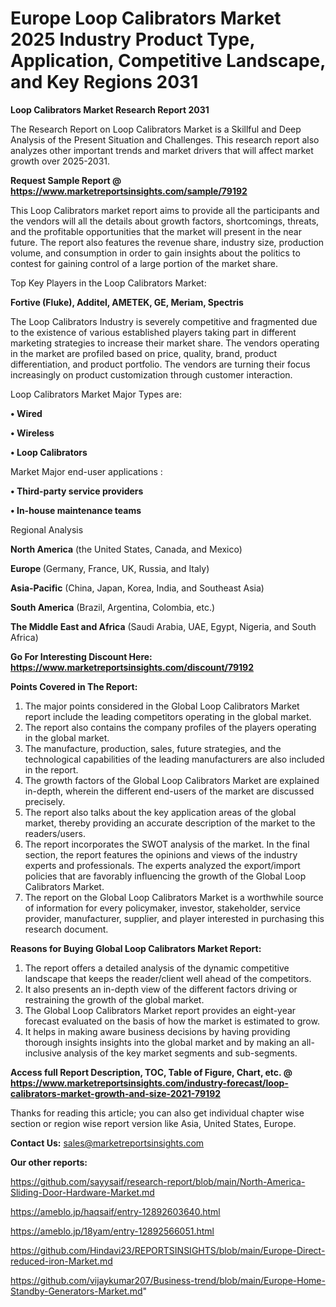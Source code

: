 # Europe Loop Calibrators Market 2025 Industry Product Type, Application, Competitive Landscape, and Key Regions 2031

<strong>Loop Calibrators Market Research Report 2031</strong>

The Research Report on Loop Calibrators Market is a Skillful and Deep Analysis of the Present Situation and Challenges. This research report also analyzes other important trends and market drivers that will affect market growth over 2025-2031.

<strong>Request Sample Report @ <a href=https://www.marketreportsinsights.com/sample/79192>https://www.marketreportsinsights.com/sample/79192</a></strong>

This Loop Calibrators market report aims to provide all the participants and the vendors will all the details about growth factors, shortcomings, threats, and the profitable opportunities that the market will present in the near future. The report also features the revenue share, industry size, production volume, and consumption in order to gain insights about the politics to contest for gaining control of a large portion of the market share.

Top Key Players in the Loop Calibrators Market:

<strong>Fortive (Fluke), Additel, AMETEK, GE, Meriam, Spectris</strong>

The Loop Calibrators Industry is severely competitive and fragmented due to the existence of various established players taking part in different marketing strategies to increase their market share. The vendors operating in the market are profiled based on price, quality, brand, product differentiation, and product portfolio. The vendors are turning their focus increasingly on product customization through customer interaction.

Loop Calibrators Market Major Types are:

<strong>• Wired

• Wireless

• Loop Calibrators</strong>

Market Major end-user applications :

<strong>• Third-party service providers

• In-house maintenance teams</strong>

Regional Analysis

</u><strong><b>North America</b></strong> (the United States, Canada, and Mexico)

<strong><b>Europe </b></strong>(Germany, France, UK, Russia, and Italy)

<strong><b>Asia-Pacific</b></strong> (China, Japan, Korea, India, and Southeast Asia)

<strong><b>South America</b></strong> (Brazil, Argentina, Colombia, etc.)

<strong><b>The Middle East and Africa</b></strong> (Saudi Arabia, UAE, Egypt, Nigeria, and South Africa)

<strong>Go For Interesting Discount Here: <a href=https://www.marketreportsinsights.com/discount/79192>https://www.marketreportsinsights.com/discount/79192</a></strong>

<strong>Points Covered in The Report:</strong>
<ol>
  <li>The major points considered in the Global Loop Calibrators Market report include the leading competitors operating in the global market.</li>
  <li>The report also contains the company profiles of the players operating in the global market.</li>
  <li>The manufacture, production, sales, future strategies, and the technological capabilities of the leading manufacturers are also included in the report.</li>
  <li>The growth factors of the Global Loop Calibrators Market are explained in-depth, wherein the different end-users of the market are discussed precisely.</li>
  <li>The report also talks about the key application areas of the global market, thereby providing an accurate description of the market to the readers/users.</li>
  <li>The report incorporates the SWOT analysis of the market. In the final section, the report features the opinions and views of the industry experts and professionals. The experts analyzed the export/import policies that are favorably influencing the growth of the Global Loop Calibrators Market.</li>
  <li>The report on the Global Loop Calibrators Market is a worthwhile source of information for every policymaker, investor, stakeholder, service provider, manufacturer, supplier, and player interested in purchasing this research document.</li>
</ol>
<strong>Reasons for Buying Global Loop Calibrators Market Report:</strong>

<ol>
  <li>The report offers a detailed analysis of the dynamic competitive landscape that keeps the reader/client well ahead of the competitors.</li>
  <li>It also presents an in-depth view of the different factors driving or restraining the growth of the global market.</li>
  <li>The Global Loop Calibrators Market report provides an eight-year forecast evaluated on the basis of how the market is estimated to grow.</li>
  <li>It helps in making aware business decisions by having providing thorough insights insights into the global market and by making an all-inclusive analysis of the key market segments and sub-segments.</li>
</ol>
<strong>Access full Report Description, TOC, Table of Figure, Chart, etc. @ <a href=https://www.marketreportsinsights.com/industry-forecast/loop-calibrators-market-growth-and-size-2021-79192>https://www.marketreportsinsights.com/industry-forecast/loop-calibrators-market-growth-and-size-2021-79192</a></strong>


Thanks for reading this article; you can also get individual chapter wise section or region wise report version like Asia, United States, Europe.

<strong>Contact Us:</strong>
sales@marketreportsinsights.com

<strong>Our other reports:</strong>

<a href=https://github.com/sayysaif/research-report/blob/main/North-America-Sliding-Door-Hardware-Market.md>https://github.com/sayysaif/research-report/blob/main/North-America-Sliding-Door-Hardware-Market.md</a>

<a href=https://ameblo.jp/haqsaif/entry-12892603640.html>https://ameblo.jp/haqsaif/entry-12892603640.html</a>

<a href=https://ameblo.jp/18yam/entry-12892566051.html>https://ameblo.jp/18yam/entry-12892566051.html</a>

<a href=https://github.com/Hindavi23/REPORTSINSIGHTS/blob/main/Europe-Direct-reduced-iron-Market.md>https://github.com/Hindavi23/REPORTSINSIGHTS/blob/main/Europe-Direct-reduced-iron-Market.md</a>

<a href=https://github.com/vijaykumar207/Business-trend/blob/main/Europe-Home-Standby-Generators-Market.md>https://github.com/vijaykumar207/Business-trend/blob/main/Europe-Home-Standby-Generators-Market.md</a>"
